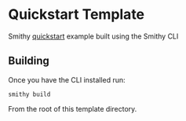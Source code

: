 # Quickstart Template
Smithy [quickstart](https://smithy.io/2.0/quickstart.html) example built using the Smithy CLI

## Building
Once you have the CLI installed run: 
```
smithy build
```
From the root of this template directory.